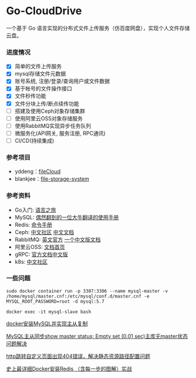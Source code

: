 # Go-CloudDrive

一个基于 Go 语言实现的分布式文件上传服务（仿百度网盘），实现个人文件存储云盘。


### 进度情况

* [x] 简单的文件上传服务
* [x] mysql存储文件元数据
* [x] 账号系统, 注册/登录/查询用户或文件数据
* [x] 基于帐号的文件操作接口
* [x] 文件秒传功能
* [x] 文件分块上传/断点续传功能
* [ ] 搭建及使用Ceph对象存储集群
* [ ] 使用阿里云OSS对象存储服务
* [ ] 使用RabbitMQ实现异步任务队列
* [ ] 微服务化(API网关, 服务注册, RPC通讯)
* [ ] CI/CD(持续集成)

### 参考项目

- yddeng：[fileCloud](https://github.com/yddeng/filecloud)
- blankjee：[file-storage-system](https://github.com/blankjee/file-storage-system)
### 参考资料

- Go入门: [语言之旅](https://tour.go-zh.org/welcome/1)
- MySQL: [偶然翻到的一位大牛翻译的使用手册](https://chhy2009.github.io/document/mysql-reference-manual.pdf)
- Redis: [命令手册](http://redisdoc.com/)
- Ceph: [中文社区](http://ceph.org.cn/) [中文文档](http://docs.ceph.org.cn/)
- RabbitMQ: [英文官方](http://www.rabbitmq.com/getstarted.html) [一个中文版文档](http://rabbitmq.mr-ping.com/)
- 阿里云OSS: [文档首页](https://help.aliyun.com/product/31815.html?spm=a2c4g.750001.3.1.47287b13LQI3Ah)
- gRPC: [官方文档中文版](http://doc.oschina.net/grpc?t=56831)
- k8s: [中文社区](https://www.kubernetes.org.cn/docs)

### 一些问题
```shell
sudo docker container run -p 3307:3306 --name mysql-master -v /home/mysql/master.cnf:/etc/mysql/conf.d/master.cnf -e MYSQL_ROOT_PASSWORD=root -d mysql:5.7

docker exec -it mysql-slave bash
```
[docker安装MySQL并实现主从复制](https://blog.csdn.net/wyg1973017714/article/details/112601802?ops_request_misc=%257B%2522request%255Fid%2522%253A%2522167367945516800186532263%2522%252C%2522scm%2522%253A%252220140713.130102334..%2522%257D&request_id=167367945516800186532263&biz_id=0&utm_medium=distribute.pc_search_result.none-task-blog-2~all~sobaiduend~default-2-112601802-null-null.142^v71^one_line,201^v4^add_ask&utm_term=dockermysql%E4%B8%BB%E4%BB%8E%E5%A4%8D%E5%88%B6&spm=1018.2226.3001.4187)

[MySQL主从同步show master status; Empty set (0.01 sec)主库无master状态问题解决](https://blog.csdn.net/lucky_ykcul/article/details/102809957)

[http跳转自定义页面出现404错误，解决静态资源路径配置问题](https://blog.csdn.net/phenomenon_ting/article/details/105475165)

[史上最详细Docker安装Redis （含每一步的图解）实战](https://blog.csdn.net/weixin_45821811/article/details/116211724)